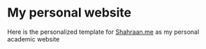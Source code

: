  # My personal website
Here is the personalized template for [Shahraan.me](www.shahraan.me) as my personal academic website
